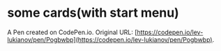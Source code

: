 # some cards(with start menu)

A Pen created on CodePen.io. Original URL: [https://codepen.io/lev-lukianov/pen/Pogbwbp](https://codepen.io/lev-lukianov/pen/Pogbwbp).

